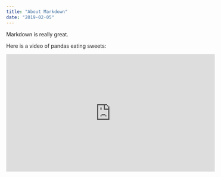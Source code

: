 ```yaml
---
title: "About Markdown"
date: "2019-02-05"
---
```


Markdown is really great.

Here is a video of pandas eating sweets:

<iframe width="560" height="315" src="https://www.youtube.com/embed/4n0xNbfJLR8" frameborder="0" allowfullscreen></iframe>
